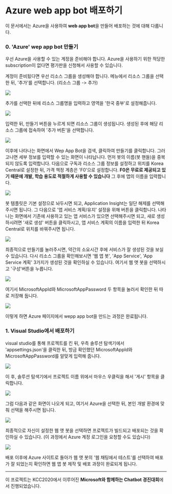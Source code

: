 # Azure web app bot 배포하기

이 문서에서는 Azure을 사용하여 **web app bot**을 만들어 배포하는 것에 대해 다룹니다.

### 0. 'Azure' wep app bot 만들기

우선 Azure을 사용할 수 있는 계정을 준비해야 합니다.
Azure을 사용하기 위한 적당한 subscription이 없다면 평가판을 신청해서 사용할 수 있습니다.

계정이 준비됬다면 우선 리소스 그룹을 생성해야 합니다.
메뉴에서 리소스 그룹을 선택한 뒤, '추가'를 선택합니다. (리소스 그룹 -> 추가)

<img src="..\imgs\make_resourceGroup.PNG"/>

추가를 선택한 뒤에 리소스 그룹명을 입력하고 영역을 '한국 중부'로 설정해줍니다.

<img src="..\imgs\add_resourceGroup.PNG"/>

입력한 뒤, 만들기 버튼을 누르게 되면 리소스 그룹이 생성됩니다.
생성된 후에 해당 리소스 그룹에 접속하여 '추가 버튼'을 선택합니다.

<img src="..\imgs\add_resourceGroup(2).PNG"/>

이후에 나타나는 화면에서 Wep App Bot을 검색, 클릭하여 만들기를 클릭합니다.
그러고나면 세부 정보를 입력할 수 있는 화면이 나타납니다.
먼저 봇의 이름(봇 핸들)을 중복되지 않도록 입력합니다.
다음으로 구독과 리소스 그룹 정보를 설정하고 위치를 Korea Central로 설정한 뒤,
가격 책정 계층은 'F0'으로 설정합니다.
**F0은 무료로 제공되고 있기 때문에 개발, 학습 용도로 적절하게 사용할 수 있습니다**
그 후에 앱의 이름을 입력합니다.

<img src="..\imgs\input_info.PNG"/>

봇 템플릿은 기본 설정으로 놔두시면 되고, Application Insight는 일단 해제를 선택해주시면 됩니다.
그 다음으로 '앱 서비스 계획/유지' 설정을 위해 버튼을 클릭합니다.
나타나는 화면에서 기존에 사용하고 있는 앱 서비스가 있으면 선택해주시면 되고, 새로 생성하시려면
'새로 생성' 버튼을 클릭하시고, 앱 서비스 계획의 이름을 입력한 뒤 Korea Central로 위치를 바꿔주시면 됩니다.

<img src="..\imgs\appService.PNG"/>

최종적으로 만들기를 눌러주시면, 약간의 소요시간 후에 서비스가 잘 생성된 것을 보실 수 있습니다.
다시 리소스 그룹을 확인해보시면 '웹 앱 봇', 'App Service', 'App Service 계획' 3가지가 생성된 것을
확인하실 수 있습니다.
여기서 웹 앳 봇을 선택하시고 '구성'버튼을 누릅니다.

<img src="..\imgs\checkBotMade.PNG"/>

여기서 MicrosoftAppId와 MicrosoftAppPassword 두 항목을 눌러서 확인한 뒤 따로 저장해 둡니다.

<img src="..\imgs\IDPW.PNG"/>

이렇게 하면 Azure 페이지에서 wepp app bot을 만드는 과정은 완료됩니다.

### 1. Visual Studio에서 배포하기

visual studio를 통해 프로젝트를 킨 뒤, 우측 솔루션 탐색기에서 'appsettings.json'을 클릭한 뒤,
방금 확인했던 MicrosoftAppId와 MicrosoftAppPassword를 알맞게 입력해 줍니다.

<img src="..\imgs\appsettings(visual studio).PNG"/>

이 후, 솔루션 탐색기에서 프로젝트 이름 위에서 마우스 우클릭을 해서 '게시' 항목을 클릭합니다.

<img src="..\imgs\post(vs).PNG"/>

그럼 다음과 같은 화면이 나오게 되고, 여기서 Azure을 선택한 뒤, 본인 개발 환경에 맞춰 선택을 해주시면 됩니다.

<img src="..\imgs\post(vs-azure).PNG"/>

최종적으로 자신이 설정한 웹 앳 봇을 선택하면 프로젝트가 빌드되고 배포되는 것을 확인하실 수 있습니다.
(이 과정에서 Azure 계정 로그인을 요청할 수도 있습니다)

<img src="..\imgs\finalSelect(vs).PNG"/>

배포 이후에 Azure 사이트로 돌아가 웹 앳 봇의 '웹 채팅에서 테스트'를 선택하여 배포가 잘 되었는지
확인하면 웹 앱 봇 제작 및 배포 과정이 완료되게 됩니다.

---

이 프로젝트는 KCC2020에서 이루어진 **Microsoft와 함께하는 Chatbot 경진대회**에서 진행되었습니다.

